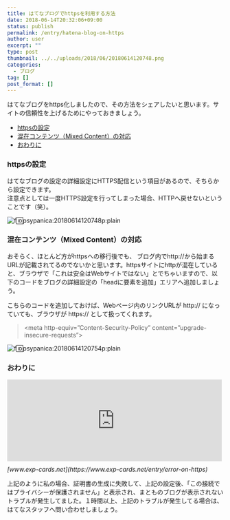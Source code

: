 ```yaml
---
title: はてなブログでhttpsを利用する方法
date: 2018-06-14T20:32:06+09:00
status: publish
permalink: /entry/hatena-blog-on-https
author: user
excerpt: ""
type: post
thumbnail: ../../uploads/2018/06/20180614120748.png
categories:
  - ブログ
tag: []
post_format: []
---
```


はてなブログをhttps化しましたので、その方法をシェアしたいと思います。サイトの信頼性を上げるためにやっておきましょう。

- [httpsの設定](#httpsの設定)
- [混在コンテンツ（Mixed Content）の対応](#混在コンテンツmixed-contentの対応)
- [おわりに](#おわりに)

### httpsの設定

はてなブログの設定の詳細設定にHTTPS配信という項目があるので、そちらから設定できます。  
注意点としては一度HTTPS設定を行ってしまった場合、HTTPへ戻せないということです（笑）。

![f:id:psypanica:20180614120748p:plain](https://cdn-ak.f.st-hatena.com/images/fotolife/p/psypanica/20180614/20180614120748.png "f:id:psypanica:20180614120748p:plain")

### 混在コンテンツ（Mixed Content）の対応

おそらく、ほとんど方がhttpsへの移行後でも、 ブログ内でhttp://から始まるURLが記載されてるのでないかと思います。httpsサイトにhttpが混在していると、ブラウザで「これは安全はWebサイトではない」とでちゃいますので、以下のコードをブログの詳細設定の「headに要素を追加」エリアへ追加しましょう。

こちらのコードを追加しておけば、Webページ内のリンクURLが http:// になっていても、ブラウザが https:// として扱ってくれます。

> &lt;meta http-equiv=”Content-Security-Policy” content=”upgrade-insecure-requests”&gt;

![f:id:psypanica:20180614120754p:plain](https://cdn-ak.f.st-hatena.com/images/fotolife/p/psypanica/20180614/20180614120754.png "f:id:psypanica:20180614120754p:plain")

### おわりに

<iframe class="embed-card embed-blogcard" frameborder="0" scrolling="no" src="https://hatenablog-parts.com/embed?url=https%3A%2F%2Fwww.exp-cards.net%2Fentry%2Ferror-on-https" style="display: block; width: 100%; height: 190px; max-width: 500px; margin: 10px 0px;" title="httpsへ変更したらブログが表示されなくなった。。。 - 経験値カード"></iframe><cite class="hatena-citation">[www.exp-cards.net](https://www.exp-cards.net/entry/error-on-https)</cite>

上記のように私の場合、証明書の生成に失敗して、上記の設定後、「この接続ではプライバシーが保護されません」と表示され、まとものブログが表示されないトラブルが発生してました。１時間以上、上記のトラブルが発生してる場合は、はてなスタッフへ問い合わせしましょう。
